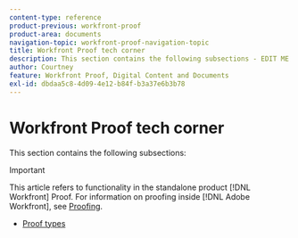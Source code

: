 ```yaml
---
content-type: reference
product-previous: workfront-proof
product-area: documents
navigation-topic: workfront-proof-navigation-topic
title: Workfront Proof tech corner
description: This section contains the following subsections - EDIT ME.
author: Courtney
feature: Workfront Proof, Digital Content and Documents
exl-id: dbdaa5c8-4d09-4e12-b84f-b3a37e6b3b78
---
```

# Workfront Proof tech corner

This section contains the following subsections:

>[!IMPORTANT]
>
>This article refers to functionality in the standalone product [!DNL Workfront] Proof. For information on proofing inside [!DNL Adobe Workfront], see [Proofing](../../review-and-approve-work/proofing/proofing.md).

* [Proof types](../../workfront-proof/wp-tech-corner/proof-types/proof-types.md)
